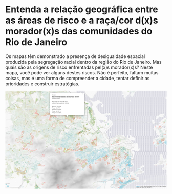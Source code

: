 # Entenda a relação geográfica entre as áreas de risco e a raça/cor d(x)s morador(x)s das comunidades do Rio de Janeiro
Os mapas têm demonstrado a presença de desigualdade espacial produzida pela segregação racial dentro da região do Rio de Janeiro. Mas quais são as origens de risco enfrentadas pel(x)s morador(x)s?
Neste mapa, você pode ver alguns destes riscos. Não é perfeito, faltam muitas coisas, mas é uma forma de compreender a cidade, tentar definir as prioridades e construir estratégias.  


![Riscos RJ imagem capa](riscos-RJ-capa.png)
